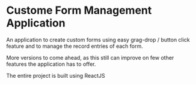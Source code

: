 # Custome Form Management Application

An application to create custom forms using easy grag-drop / button click feature and to manage the record entries of each form.

More versions to come ahead, as this still can improve on few other features the application has to offer.

The entire project is built using ReactJS
